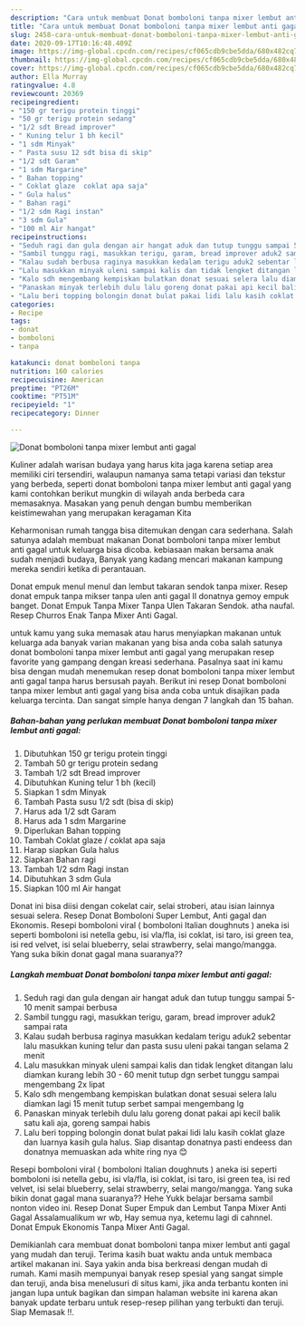 ```yaml
---
description: "Cara untuk membuat Donat bomboloni tanpa mixer lembut anti gagal minggu ini"
title: "Cara untuk membuat Donat bomboloni tanpa mixer lembut anti gagal minggu ini"
slug: 2458-cara-untuk-membuat-donat-bomboloni-tanpa-mixer-lembut-anti-gagal-minggu-ini
date: 2020-09-17T10:16:48.409Z
image: https://img-global.cpcdn.com/recipes/cf065cdb9cbe5dda/680x482cq70/donat-bomboloni-tanpa-mixer-lembut-anti-gagal-foto-resep-utama.jpg
thumbnail: https://img-global.cpcdn.com/recipes/cf065cdb9cbe5dda/680x482cq70/donat-bomboloni-tanpa-mixer-lembut-anti-gagal-foto-resep-utama.jpg
cover: https://img-global.cpcdn.com/recipes/cf065cdb9cbe5dda/680x482cq70/donat-bomboloni-tanpa-mixer-lembut-anti-gagal-foto-resep-utama.jpg
author: Ella Murray
ratingvalue: 4.8
reviewcount: 20369
recipeingredient:
- "150 gr terigu protein tinggi"
- "50 gr terigu protein sedang"
- "1/2 sdt Bread improver"
- " Kuning telur 1 bh kecil"
- "1 sdm Minyak"
- " Pasta susu 12 sdt bisa di skip"
- "1/2 sdt Garam"
- "1 sdm Margarine"
- " Bahan topping"
- " Coklat glaze  coklat apa saja"
- " Gula halus"
- " Bahan ragi"
- "1/2 sdm Ragi instan"
- "3 sdm Gula"
- "100 ml Air hangat"
recipeinstructions:
- "Seduh ragi dan gula dengan air hangat aduk dan tutup tunggu sampai 5-10 menit sampai berbusa"
- "Sambil tunggu ragi, masukkan terigu, garam, bread improver aduk2 sampai rata"
- "Kalau sudah berbusa raginya masukkan kedalam terigu aduk2 sebentar lalu masukkan kuning telur dan pasta susu uleni pakai tangan selama 2 menit"
- "Lalu masukkan minyak uleni sampai kalis dan tidak lengket ditangan lalu diamkan kurang lebih 30 - 60 menit tutup dgn serbet tunggu sampai mengembang 2x lipat"
- "Kalo sdh mengembang kempiskan bulatkan donat sesuai selera lalu diamkan lagi 15 menit tutup serbet sampai mengembang lg"
- "Panaskan minyak terlebih dulu lalu goreng donat pakai api kecil balik satu kali aja, goreng sampai habis"
- "Lalu beri topping bolongin donat bulat pakai lidi lalu kasih coklat glaze dan luarnya kasih gula halus. Siap disantap donatnya pasti endeess dan donatnya memuaskan ada white ring nya 😊"
categories:
- Recipe
tags:
- donat
- bomboloni
- tanpa

katakunci: donat bomboloni tanpa 
nutrition: 160 calories
recipecuisine: American
preptime: "PT26M"
cooktime: "PT51M"
recipeyield: "1"
recipecategory: Dinner

---
```



![Donat bomboloni tanpa mixer lembut anti gagal](https://img-global.cpcdn.com/recipes/cf065cdb9cbe5dda/680x482cq70/donat-bomboloni-tanpa-mixer-lembut-anti-gagal-foto-resep-utama.jpg)

Kuliner adalah warisan budaya yang harus kita jaga karena setiap area memiliki ciri tersendiri, walaupun namanya sama tetapi variasi dan tekstur yang berbeda, seperti donat bomboloni tanpa mixer lembut anti gagal yang kami contohkan berikut mungkin di wilayah anda berbeda cara memasaknya. Masakan yang penuh dengan bumbu memberikan keistimewahan yang merupakan keragaman Kita

Keharmonisan rumah tangga bisa ditemukan dengan cara sederhana. Salah satunya adalah membuat makanan Donat bomboloni tanpa mixer lembut anti gagal untuk keluarga bisa dicoba. kebiasaan makan bersama anak sudah menjadi budaya, Banyak yang kadang mencari makanan kampung mereka sendiri ketika di perantauan.

Donat empuk menul menul dan lembut takaran sendok tanpa mixer. Resep donat empuk tanpa mikser tanpa ulen anti gagal II donatnya gemoy empuk banget. Donat Empuk Tanpa Mixer Tanpa Ulen Takaran Sendok. atha naufal. Resep Churros Enak Tanpa Mixer Anti Gagal.

untuk kamu yang suka memasak atau harus menyiapkan makanan untuk keluarga ada banyak varian makanan yang bisa anda coba salah satunya donat bomboloni tanpa mixer lembut anti gagal yang merupakan resep favorite yang gampang dengan kreasi sederhana. Pasalnya saat ini kamu bisa dengan mudah menemukan resep donat bomboloni tanpa mixer lembut anti gagal tanpa harus bersusah payah.
Berikut ini resep Donat bomboloni tanpa mixer lembut anti gagal yang bisa anda coba untuk disajikan pada keluarga tercinta. Dan sangat simple hanya dengan 7 langkah dan 15 bahan.


<!--inarticleads1-->

##### Bahan-bahan yang perlukan membuat Donat bomboloni tanpa mixer lembut anti gagal:

1. Dibutuhkan 150 gr terigu protein tinggi
1. Tambah 50 gr terigu protein sedang
1. Tambah 1/2 sdt Bread improver
1. Dibutuhkan  Kuning telur 1 bh (kecil)
1. Siapkan 1 sdm Minyak
1. Tambah  Pasta susu 1/2 sdt (bisa di skip)
1. Harus ada 1/2 sdt Garam
1. Harus ada 1 sdm Margarine
1. Diperlukan  Bahan topping
1. Tambah  Coklat glaze / coklat apa saja
1. Harap siapkan  Gula halus
1. Siapkan  Bahan ragi
1. Tambah 1/2 sdm Ragi instan
1. Dibutuhkan 3 sdm Gula
1. Siapkan 100 ml Air hangat


Donat ini bisa diisi dengan cokelat cair, selai stroberi, atau isian lainnya sesuai selera. Resep Donat Bomboloni Super Lembut, Anti gagal dan Ekonomis. Resepi bomboloni viral ( bomboloni Italian doughnuts ) aneka isi seperti bomboloni isi netella gebu, isi vla/fla, isi coklat, isi taro, isi green tea, isi red velvet, isi selai blueberry, selai strawberry, selai mango/mangga. Yang suka bikin donat gagal mana suaranya?? 

<!--inarticleads2-->

##### Langkah membuat  Donat bomboloni tanpa mixer lembut anti gagal:

1. Seduh ragi dan gula dengan air hangat aduk dan tutup tunggu sampai 5-10 menit sampai berbusa
1. Sambil tunggu ragi, masukkan terigu, garam, bread improver aduk2 sampai rata
1. Kalau sudah berbusa raginya masukkan kedalam terigu aduk2 sebentar lalu masukkan kuning telur dan pasta susu uleni pakai tangan selama 2 menit
1. Lalu masukkan minyak uleni sampai kalis dan tidak lengket ditangan lalu diamkan kurang lebih 30 - 60 menit tutup dgn serbet tunggu sampai mengembang 2x lipat
1. Kalo sdh mengembang kempiskan bulatkan donat sesuai selera lalu diamkan lagi 15 menit tutup serbet sampai mengembang lg
1. Panaskan minyak terlebih dulu lalu goreng donat pakai api kecil balik satu kali aja, goreng sampai habis
1. Lalu beri topping bolongin donat bulat pakai lidi lalu kasih coklat glaze dan luarnya kasih gula halus. Siap disantap donatnya pasti endeess dan donatnya memuaskan ada white ring nya 😊


Resepi bomboloni viral ( bomboloni Italian doughnuts ) aneka isi seperti bomboloni isi netella gebu, isi vla/fla, isi coklat, isi taro, isi green tea, isi red velvet, isi selai blueberry, selai strawberry, selai mango/mangga. Yang suka bikin donat gagal mana suaranya?? Hehe Yukk belajar bersama sambil nonton video ini. Resep Donat Super Empuk dan Lembut Tanpa Mixer Anti Gagal Assalamualikum wr wb, Hay semua nya, ketemu lagi di cahnnel. Donat Empuk Ekonomis Tanpa Mixer Anti Gagal. 

Demikianlah cara membuat donat bomboloni tanpa mixer lembut anti gagal yang mudah dan teruji. Terima kasih buat waktu anda untuk membaca artikel makanan ini. Saya yakin anda bisa berkreasi dengan mudah di rumah. Kami masih mempunyai banyak resep spesial yang sangat simple dan teruji, anda bisa menelusuri di situs kami, jika anda terbantu konten ini jangan lupa untuk bagikan dan simpan halaman website ini karena akan banyak update terbaru untuk resep-resep pilihan yang terbukti dan teruji. Siap Memasak !!. 
